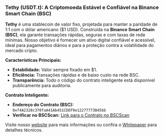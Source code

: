 ### Tethy (USDT.t): A Criptomoeda Estável e Confiável na Binance Smart Chain (BSC)

**Tethy** é uma stablecoin de valor fixo, projetada para manter a paridade de 1:1 com o dólar americano ($1 USD). Construída na **Binance Smart Chain (BSC)**, ela garante transações rápidas, seguras e com taxas de rede mínimas. Nosso objetivo é fornecer um ativo digital confiável e acessível, ideal para pagamentos diários e para a proteção contra a volatilidade do mercado cripto.

**Características Principais:**
- **Estabilidade:** Valor sempre fixado em $1.
- **Eficiência:** Transações rápidas e de baixo custo na rede BSC.
- **Transparência:** Todo o código do contrato inteligente está disponível publicamente para auditoria.

**Contrato Inteligente:**
- **Endereço do Contrato (BSC):** `0xf4A2328c370faA41Ab451CDEF9e12277773B45bb` 
- **Verificar no BSCScan:** [Link para o Contrato no BSCScan](https://bscscan.com/address/0xf4a2328c370faa41ab451cdef9e12277773b45bb#code)

Visite nosso [website](https://www.solidusgrupo.com) para mais informações ou confira o [Whitepaper](link_para_whitepaper) para detalhes técnicos.
